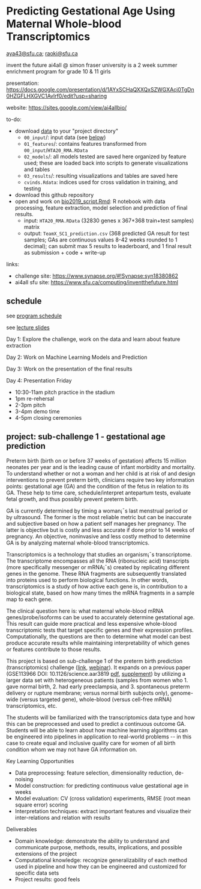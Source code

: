 # Predicting Gestational Age Using Maternal Whole-blood Transcriptomics

aya43@sfu.ca; raoki@sfu.ca

invent the future ai4all @ simon fraser university is a 2 week summer enrichment program for grade 10 & 11 girls

presentation: https://docs.google.com/presentation/d/1AYxSCHaQXXQxSZWGXAcj0TgDn0HZGFLHXGVC1Avlrf0/edit?usp=sharing

website: https://sites.google.com/view/ai4allbio/

to-do:
- download [data](https://drive.google.com/file/d/1hZZ8zRbnqXG2uOmq6Pwzx8eTw_EKQrSp/view?usp=sharing) to your "project directory"
  - `00_input`/: input data (see [below](#00_input))
  - `01_features`/: contains features transformed from `00_input`/`HTA20_RMA.RData`
  - `02_models`/: all models tested are saved here organized by feature used; these are loaded back into scripts to generate visualizations and tables
  - `03_results`/: resulting visualizations and tables are saved here
  - `cvinds.Rdata`: indices used for cross validation in training, and testing
- download this github repository
- open and work on [bio2019_script.Rmd](bio2019_script.Rmd): R notebook with data processing, feature extraction, model selection and prediction of final results.  
  - input: `HTA20_RMA.RData` (32830 genes x 367+368 train+test samples) matrix
  - output: `TeamX_SC1_prediction.csv` (368 predicted GA result for test samples; GAs are continuous values 8-42 weeks rounded to 1 decimal); can submit max 5 results to leaderboard, and 1 final result as submission + code + write-up

links:
- challenge site: https://www.synapse.org/#!Synapse:syn18380862
- ai4all sfu site: https://www.sfu.ca/computing/inventthefuture.html

## schedule

see [program schedule](2019_ITF_Booklet_Digital-8_6421.pdf)

see [lecture slides](https://docs.google.com/presentation/d/1sWky9xHY-KBqZ-GmGf7OIDZPgAjZlGrMq-ixtWTpkT4/edit?usp=sharing)

Day 1: Explore the challenge, work on the data and learn about feature extraction 

Day 2: Work on Machine Learning Models and Prediction 

Day 3: Work on the presentation of the final results 

Day 4: Presentation Friday
- 10:30-11am pitch practice in the stadium
- 1pm re-rehersal
- 2-3pm pitch
- 3-4pm demo time
- 4-5pm closing ceremonies

## project: sub-challenge 1 - gestational age prediction

Preterm birth (birth on or before 37 weeks of gestation) affects 15 million neonates per year and is the leading cause of infant morbidity and mortality. To understand whether or not a woman and her child is at risk of and design interventions to prevent preterm birth, clinicians require two key information points: gestational age (GA) and the condition of the fetus in relation to its GA. These help to time care, schedule/interpret antepartum tests, evaluate fetal growth, and thus possibly prevent preterm birth. 

GA is currently determined by timing a woman¡¯s last menstrual period or by ultrasound. The former is the most reliable metric but can be inaccurate and subjective based on how a patient self manages her pregnancy. The latter is objective but is costly and less accurate if done prior to 14 weeks of pregnancy. An objective, noninvasive and less costly method to determine GA is by analyzing maternal whole-blood transcriptomics.

Transcriptomics is a technology that studies an organism¡¯s transcriptome. The transcriptome encompasses all the RNA (ribonucleic acid) transcripts (more specifically messenger or mRNA¡¯s) created by replicating different genes in the genome. These RNA fragments are subsequently translated into proteins used to perform biological functions. In other words, transcriptomics is a study of how active each gene is, in contribution to a biological state, based on how many times the mRNA fragments in a sample map to each gene.

The clinical question here is: what maternal whole-blood mRNA genes/probe/isoforms can be used to accurately determine gestational age. This result can guide more practical and less expensive whole-blood transcriptomic tests that target specific genes and their expression profiles. Computationally, the questions are then to determine what model can best produce accurate results while maintaining interpretability of which genes or features contribute to those results.

This project is based on sub-challenge 1 of the preterm birth prediction (transcriptomics) challenge ([link](https://www.synapse.org/#!Synapse:syn18380862), [webinar](https://drive.google.com/file/d/1O1ESxtGLoKHPRJI9HIY5SSNNUBKrlUx-/view?usp=sharing)). It expands on a previous paper (GSE113966 DOI: 10.1126/science.aar3819 [pdf](GSE113966.pdf), [supplement](GSE113966_supp.pdf)) by utilizing a larger data set with heterogeneous patients (samples from women who 1. gave normal birth, 2. had early preeclampsia, and 3. spontaneous preterm delivery or rupture membrane; versus normal birth subjects only), genome-wide (versus targeted gene), whole-blood (versus cell-free mRNA) transcriptomics, etc.

The students will be familiarized with the transcriptomics data type and how this can be preprocessed and used to predict a continuous outcome GA. Students will be able to learn about how machine learning algorithms can be engineered into pipelines in application to real-world problems -- in this case to create equal and inclusive quality care for women of all birth condition whom we may not have GA information on.

Key Learning Opportunities
- Data preprocessing: feature selection, dimensionality reduction, de-noising
- Model construction: for predicting continuous value gestational age in weeks
- Model evaluation: CV (cross validation) experiments, RMSE (root mean square error) scoring
- Interpretation techniques: extract important features and visualize their inter-relations and relation with results

Deliverables
- Domain knowledge: demonstrate the ability to understand and communicate purpose, methods, results, implications, and possible extensions of the project
- Computational knowledge: recognize generalizability of each method used in pipeline and how they can be engineered and customized for specific data sets
- Project results: good feels

